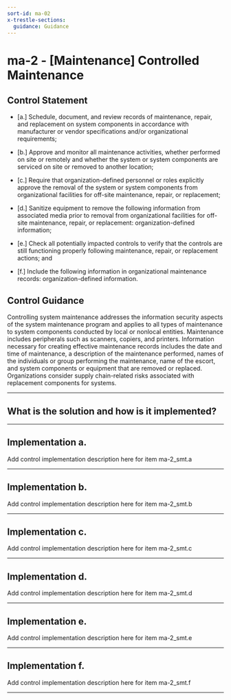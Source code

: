 ```yaml
---
sort-id: ma-02
x-trestle-sections:
  guidance: Guidance
---
```


# ma-2 - \[Maintenance\] Controlled Maintenance

## Control Statement

- \[a.\] Schedule, document, and review records of maintenance, repair, and replacement on system components in accordance with manufacturer or vendor specifications and/or organizational requirements;

- \[b.\] Approve and monitor all maintenance activities, whether performed on site or remotely and whether the system or system components are serviced on site or removed to another location;

- \[c.\] Require that organization-defined personnel or roles explicitly approve the removal of the system or system components from organizational facilities for off-site maintenance, repair, or replacement;

- \[d.\] Sanitize equipment to remove the following information from associated media prior to removal from organizational facilities for off-site maintenance, repair, or replacement: organization-defined information;

- \[e.\] Check all potentially impacted controls to verify that the controls are still functioning properly following maintenance, repair, or replacement actions; and

- \[f.\] Include the following information in organizational maintenance records: organization-defined information.

## Control Guidance

Controlling system maintenance addresses the information security aspects of the system maintenance program and applies to all types of maintenance to system components conducted by local or nonlocal entities. Maintenance includes peripherals such as scanners, copiers, and printers. Information necessary for creating effective maintenance records includes the date and time of maintenance, a description of the maintenance performed, names of the individuals or group performing the maintenance, name of the escort, and system components or equipment that are removed or replaced. Organizations consider supply chain-related risks associated with replacement components for systems.

______________________________________________________________________

## What is the solution and how is it implemented?

<!-- Please leave this section blank and enter implementation details in the parts below. -->

______________________________________________________________________

## Implementation a.

Add control implementation description here for item ma-2_smt.a

______________________________________________________________________

## Implementation b.

Add control implementation description here for item ma-2_smt.b

______________________________________________________________________

## Implementation c.

Add control implementation description here for item ma-2_smt.c

______________________________________________________________________

## Implementation d.

Add control implementation description here for item ma-2_smt.d

______________________________________________________________________

## Implementation e.

Add control implementation description here for item ma-2_smt.e

______________________________________________________________________

## Implementation f.

Add control implementation description here for item ma-2_smt.f

______________________________________________________________________
